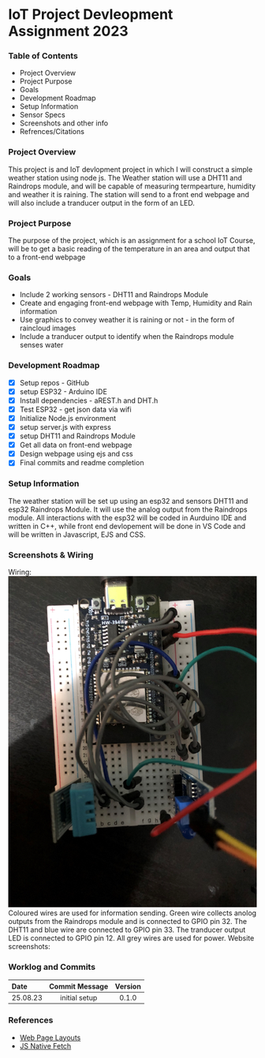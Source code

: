 # IoT Project Devleopment Assignment 2023

### Table of Contents

 - Project Overview
 - Project Purpose
 - Goals
 - Development Roadmap
 - Setup Information
 - Sensor Specs
 - Screenshots and other info
 - Refrences/Citations

### Project Overview
This project is and IoT devlopment project in which I will construct a simple weather station using node js. The Weather station will use a DHT11 and Raindrops module, and will be capable of measuring termpearture, humidity and weather it is raining. The station will send to a front end webpage and will also include a tranducer output in the form of an LED.

### Project Purpose
The purpose of the project, which is an assignment for a school IoT Course, will be to get a basic reading of the temperature in an area and output that to a front-end webpage

### Goals
- Include 2 working sensors - DHT11 and Raindrops Module
- Create and engaging front-end webpage with Temp, Humidity and Rain information
- Use graphics to convey weather it is raining or not - in the form of raincloud images
- Include a tranducer output to identify when the Raindrops module senses water

### Development Roadmap

- [x] Setup repos - GitHub
- [x] setup ESP32 - Arduino IDE
- [x] Install dependencies - aREST.h and DHT.h
- [x] Test ESP32 - get json data via wifi
- [x] Initialize Node.js environment
- [x] setup server.js with express
- [X] setup DHT11 and Raindrops Module
- [X] Get all data on front-end webpage
- [X] Design webpage using ejs and css
- [X] Final commits and readme completion

### Setup Information
The weather station will be set up using an esp32 and sensors DHT11 and esp32 Raindrops Module. It will use the analog output from the Raindrops module. All interactions with the esp32 will be coded in Aurduino IDE and written in C++, while front end devlopement will be done in VS Code and will be written in Javascript, EJS and CSS. 

### Screenshots & Wiring
Wiring: 
![Wiring](public/assets/wiring.jpg)
Coloured wires are used for information sending. Green wire collects anolog outputs from the Raindrops module and is connected to GPIO pin 32. The DHT11 and blue wire are connected to GPIO pin 33. The tranducer output LED is connected to GPIO pin 12. All grey wires are used for power.
Website screenshots:


### Worklog and Commits

Date | Commit Message | Version
:-----|:----------------:|:--------:
25.08.23 | initial setup | 0.1.0

### References

- [Web Page Layouts](https://www.youtube.com/watch?v=3C_22eBWpjg)
- [JS Native Fetch](https://www.youtube.com/watch?v=MBqS1kYzwTc)

